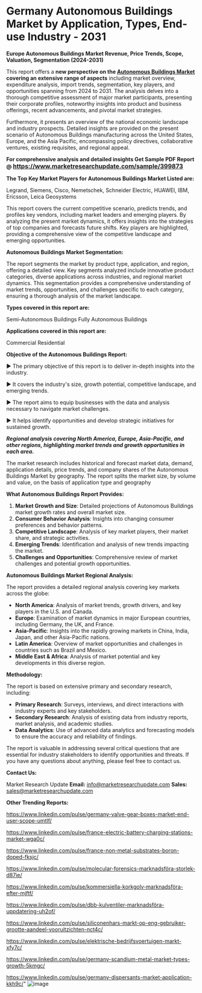 # Germany Autonomous Buildings Market by Application, Types, End-use Industry - 2031

<strong>Europe Autonomous Buildings Market Revenue, Price Trends, Scope, Valuation, Segmentation (2024-2031)</strong>

This report offers a <strong>new perspective on the <a href=https://www.marketresearchupdate.com/sample/399873>Autonomous Buildings Market</a> covering an extensive range of aspects</strong> including market overview, expenditure analysis, import trends, segmentation, key players, and opportunities spanning from 2024 to 2031. The analysis delves into a thorough competitive assessment of major market participants, presenting their corporate profiles, noteworthy insights into product and business offerings, recent advancements, and pivotal market strategies.

Furthermore, it presents an overview of the national economic landscape and industry prospects. Detailed insights are provided on the present scenario of Autonomous Buildings manufacturing across the United States, Europe, and the Asia Pacific, encompassing policy directives, collaborative ventures, existing requisites, and regional appeal.

<strong>For comprehensive analysis and detailed insights Get Sample PDF Report @ <a href=https://www.marketresearchupdate.com/sample/399873><font size=3 color=#0000ff>https://www.marketresearchupdate.com/sample/399873</font></a></strong>

<strong>The Top Key Market Players for Autonomous Buildings Market Listed are:</strong>

Legrand, Siemens, Cisco, Nemetschek, Schneider Electric, HUAWEI, IBM, Ericsson, Leica Geosystems

This report covers the current competitive scenario, predicts trends, and profiles key vendors, including market leaders and emerging players. By analyzing the present market dynamics, it offers insights into the strategies of top companies and forecasts future shifts. Key players are highlighted, providing a comprehensive view of the competitive landscape and emerging opportunities.

<strong>Autonomous Buildings Market Segmentation:</strong>

The report segments the market by product type, application, and region, offering a detailed view. Key segments analyzed include innovative product categories, diverse applications across industries, and regional market dynamics. This segmentation provides a comprehensive understanding of market trends, opportunities, and challenges specific to each category, ensuring a thorough analysis of the market landscape.

<strong>Types covered in this report are:</strong>

Semi-Autonomous Buildings
Fully Autonomous Buildings

<strong>Applications covered in this report are:</strong>

Commercial
Residential

<strong>Objective of the Autonomous Buildings Report:</strong>

▶ The primary objective of this report is to deliver in-depth insights into the industry.

▶ It covers the industry's size, growth potential, competitive landscape, and emerging trends.

▶ The report aims to equip businesses with the data and analysis necessary to navigate market challenges.

▶ It helps identify opportunities and develop strategic initiatives for sustained growth.

<strong><em>Regional analysis covering North America, Europe, Asia-Pacific, and other regions, highlighting market trends and growth opportunities in each area.</em></strong>

The market research includes historical and forecast market data, demand, application details, price trends, and company shares of the Autonomous Buildings Market by geography. The report splits the market size, by volume and value, on the basis of application type and geography

<strong>What Autonomous Buildings Report Provides:</strong>
<ol>
  <li><strong>Market Growth and Size</strong>: Detailed projections of Autonomous Buildings market growth rates and overall market size.</li>
  <li><strong>Consumer Behavior Analysis</strong>: Insights into changing consumer preferences and behavior patterns.</li>
  <li><strong>Competitive Landscape</strong>: Analysis of key market players, their market share, and strategic activities.</li>
  <li><strong>Emerging Trends</strong>: Identification and analysis of new trends impacting the market.</li>
  <li><strong>Challenges and Opportunities</strong>: Comprehensive review of market challenges and potential growth opportunities.</li>
</ol>

<strong>Autonomous Buildings Market Regional Analysis:</strong>

The report provides a detailed regional analysis covering key markets across the globe:
<ul>
  <li><strong>North America</strong>: Analysis of market trends, growth drivers, and key players in the U.S. and Canada.</li>
  <li><strong>Europe</strong>: Examination of market dynamics in major European countries, including Germany, the UK, and France.</li>
  <li><strong>Asia-Pacific</strong>: Insights into the rapidly growing markets in China, India, Japan, and other Asia-Pacific nations.</li>
  <li><strong>Latin America</strong>: Overview of market opportunities and challenges in countries such as Brazil and Mexico.</li>
  <li><strong>Middle East &amp; Africa</strong>: Analysis of market potential and key developments in this diverse region.</li>
</ul>

<strong>Methodology:</strong>

The report is based on extensive primary and secondary research, including:
<ul>
  <li><strong>Primary Research</strong>: Surveys, interviews, and direct interactions with industry experts and key stakeholders.</li>
  <li><strong>Secondary Research</strong>: Analysis of existing data from industry reports, market analysis, and academic studies.</li>
  <li><strong>Data Analytics</strong>: Use of advanced data analytics and forecasting models to ensure the accuracy and reliability of findings.</li>
</ul>
The report is valuable in addressing several critical questions that are essential for industry stakeholders to identify opportunities and threats. If you have any questions about anything, please feel free to contact us.

<strong>Contact Us:</strong>

Market Research Update
<strong>Email:</strong> info@marketresearchupdate.com
<strong>Sales:</strong> sales@marketresearchupdate.com

<strong>Other Trending Reports:</strong>

<a href=https://www.linkedin.com/pulse/germany-valve-gear-boxes-market-end-user-scope-umtlf/>https://www.linkedin.com/pulse/germany-valve-gear-boxes-market-end-user-scope-umtlf/</a>

<a href=https://www.linkedin.com/pulse/france-electric-battery-charging-stations-market-wga0c/>https://www.linkedin.com/pulse/france-electric-battery-charging-stations-market-wga0c/</a>

<a href=https://www.linkedin.com/pulse/france-non-metal-substrates-boron-doped-fksjc/>https://www.linkedin.com/pulse/france-non-metal-substrates-boron-doped-fksjc/</a>

<a href=https://www.linkedin.com/pulse/molecular-forensics-marknadsföra-storlek-d87ie/>https://www.linkedin.com/pulse/molecular-forensics-marknadsföra-storlek-d87ie/</a>

<a href=https://www.linkedin.com/pulse/kommersiella-korkgolv-marknadsföra-efter-mjftf/>https://www.linkedin.com/pulse/kommersiella-korkgolv-marknadsföra-efter-mjftf/</a>

<a href=https://www.linkedin.com/pulse/dbb-kulventiler-marknadsföra-uppdatering-uh2of/>https://www.linkedin.com/pulse/dbb-kulventiler-marknadsföra-uppdatering-uh2of/</a>

<a href=https://www.linkedin.com/pulse/siliconenhars-markt-op-eng-gebruiker-grootte-aandeel-vooruitzichten-nct4c/>https://www.linkedin.com/pulse/siliconenhars-markt-op-eng-gebruiker-grootte-aandeel-vooruitzichten-nct4c/</a>

<a href=https://www.linkedin.com/pulse/elektrische-bedrijfsvoertuigen-markt-xfy7c/>https://www.linkedin.com/pulse/elektrische-bedrijfsvoertuigen-markt-xfy7c/</a>

<a href=https://www.linkedin.com/pulse/germany-scandium-metal-market-types-growth-5kmgc/>https://www.linkedin.com/pulse/germany-scandium-metal-market-types-growth-5kmgc/</a>

<a href=https://www.linkedin.com/pulse/germany-dispersants-market-application-kkh9c/>https://www.linkedin.com/pulse/germany-dispersants-market-application-kkh9c/</a>"
![image](https://github.com/user-attachments/assets/54350ecd-bba2-4bdc-a867-4afa8f85fa8b)
